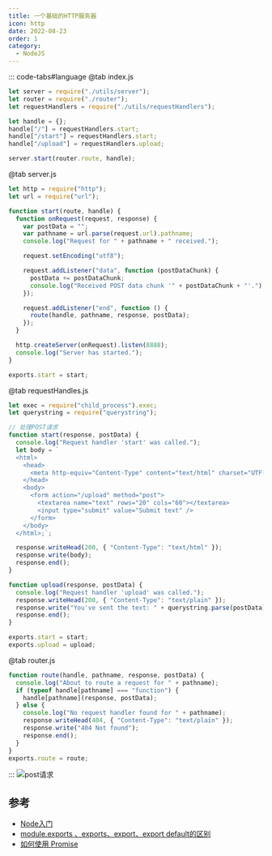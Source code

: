 ```yaml
---
title: 一个基础的HTTP服务器
icon: http
date: 2022-08-23
order: 1
category:
  - NodeJS
---
```


::: code-tabs#language
@tab index.js
```js
let server = require("./utils/server");
let router = require("./router");
let requestHandlers = require("./utils/requestHandlers");

let handle = {};
handle["/"] = requestHandlers.start;
handle["/start"] = requestHandlers.start;
handle["/upload"] = requestHandlers.upload;

server.start(router.route, handle);

```
@tab server.js
```js
let http = require("http");
let url = require("url");

function start(route, handle) {
  function onRequest(request, response) {
    var postData = "";
    var pathname = url.parse(request.url).pathname;
    console.log("Request for " + pathname + " received.");

    request.setEncoding("utf8");

    request.addListener("data", function (postDataChunk) {
      postData += postDataChunk;
      console.log("Received POST data chunk '" + postDataChunk + "'.");
    });

    request.addListener("end", function () {
      route(handle, pathname, response, postData);
    });
  }

  http.createServer(onRequest).listen(8888);
  console.log("Server has started.");
}

exports.start = start;
```
@tab requestHandles.js
```js 
let exec = require("child_process").exec;
let querystring = require("querystring");

// 处理POST请求
function start(response, postData) {
  console.log("Request handler 'start' was called.");
  let body = `
  <html>
    <head>
      <meta http-equiv="Content-Type" content="text/html" charset="UTF-8" />
    </head>
    <body>
      <form action="/upload" method="post">
        <textarea name="text" rows="20" cols="60"></textarea>
        <input type="submit" value="Submit text" />
      </form>
    </body>
  </html>;`;

  response.writeHead(200, { "Content-Type": "text/html" });
  response.write(body);
  response.end();
}

function upload(response, postData) {
  console.log("Request handler 'upload' was called.");
  response.writeHead(200, { "Content-Type": "text/plain" });
  response.write("You've sent the text: " + querystring.parse(postData).text);
  response.end();
}

exports.start = start;
exports.upload = upload;
```
@tab router.js
```js
function route(handle, pathname, response, postData) {
  console.log("About to route a request for " + pathname);
  if (typeof handle[pathname] === "function") {
    handle[pathname](response, postData);
  } else {
    console.log("No request handler found for " + pathname);
    response.writeHead(404, { "Content-Type": "text/plain" });
    response.write("404 Not found");
    response.end();
  }
}
exports.route = route;
```
:::
![post请求]( https://oss.w2gd.top/blog/httpserver.gif)

## 参考
- [Node入门](https://www.nodebeginner.org/index-zh-cn.html)
- [module.exports 、exports、export、export default的区别](https://cloud.tencent.com/developer/article/1410703)
- [如何使用 Promise](https://developer.mozilla.org/zh-CN/docs/Learn/JavaScript/Asynchronous/Promises)